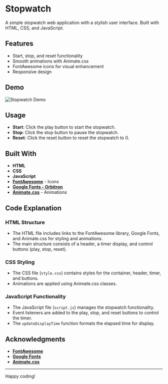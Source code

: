# Stopwatch

A simple stopwatch web application with a stylish user interface. Built with HTML, CSS, and JavaScript.

## Features

- Start, stop, and reset functionality
- Smooth animations with Animate.css
- FontAwesome icons for visual enhancement
- Responsive design

## Demo

![Stopwatch Demo](https://github.com/AkashBadonia/Stopwatch-project/assets/141916111/498b8aef-1d3d-4fac-af60-a84a6363720b)

## Usage

- **Start**: Click the play button to start the stopwatch.
- **Stop**: Click the stop button to pause the stopwatch.
- **Reset**: Click the reset button to reset the stopwatch to 0.

## Built With

- **HTML**
- **CSS**
- **JavaScript**
- **[FontAwesome](https://fontawesome.com/)** - Icons
- **[Google Fonts - Orbitron](https://fonts.google.com/specimen/Orbitron)**
- **[Animate.css](https://animate.style/)** - Animations

## Code Explanation

### HTML Structure

- The HTML file includes links to the FontAwesome library, Google Fonts, and Animate.css for styling and animations.
- The main structure consists of a header, a timer display, and control buttons (play, stop, reset).

### CSS Styling

- The CSS file (`style.css`) contains styles for the container, header, timer, and buttons.
- Animations are applied using Animate.css classes.

### JavaScript Functionality

- The JavaScript file (`script.js`) manages the stopwatch functionality.
- Event listeners are added to the play, stop, and reset buttons to control the timer.
- The `updateDisplayTime` function formats the elapsed time for display.

## Acknowledgments

- **[FontAwesome](https://fontawesome.com/)**
- **[Google Fonts](https://fonts.google.com/)**
- **[Animate.css](https://animate.style/)**

---

Happy coding!
